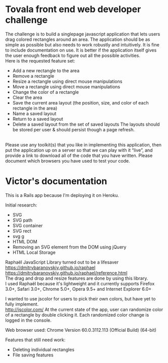 # Tovala front end web developer challenge
The challenge is to build a single­page javascript application that lets users drag colored rectangles around an area. The application should be as simple as possible but also needs to work robustly and intuitively. It is fine to include documentation on use. It is better if the application itself gives the user enough feedback to figure out all the possible activities.
</br>
Here is the requested feature set:
* Add a new rectangle to the area
* Remove a rectangle
* Resize a rectangle using direct mouse manipulations
* Move a rectangle using direct mouse manipulations
* Change the color of a rectangle
* Clear the area
* Save the current area layout (the position, size, and color of each rectangle in the area)
* Name a saved layout
* Return to a saved layout
* Delete a saved layout from the set of saved layouts
The layouts should be stored per­ user & should persist though a page refresh.
</br>
Please use any toolkit(s) that you like in implementing this application, then put the application up on a server so that we can play with it “live”, and provide a link to download all of the code that you have written. Please document which browsers you have used to test your code.

# Victor's documentation 
This is a Rails app because I'm deploying it on Heroku.

Initial research:
* SVG
* SVG path
* SVG container
* SVG rect
* svg g
* HTML DOM
* Removing an SVG element from the DOM using jQuery
* HTML Local Storage

Raphaël JavaScript Library turned out to be a lifesaver</br>
https://dmitrybaranovskiy.github.io/raphael</br>
https://dmitrybaranovskiy.github.io/raphael/reference.html</br>
The drag and drop and resize features are done by using this library.</br>
I used Raphaël because it's lightweight and it currently supports Firefox 3.0+, Safari 3.0+, Chrome 5.0+, Opera 9.5+ and Internet Explorer 6.0+

I wanted to use jscolor for users to pick their own colors, but have yet to fully implement.</br>
http://jscolor.com/
At the current state of the app, user can randomize color of a rectangle by double clicking it. Each randomized color change is logged in the console.


Web browser used:
Chrome
Version 60.0.3112.113 (Official Build) (64-bit)

Features that still need work:
* Deleting individual rectangles
* File saving features

